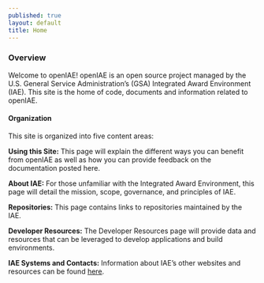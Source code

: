```yaml
---
published: true
layout: default
title: Home
---
```


### Overview

Welcome to openIAE! openIAE is an open source project managed by the U.S. General Service Administration’s (GSA) Integrated Award Environment (IAE). This site is the home of code, documents and information related to openIAE.

#### Organization

This site is organized into five content areas: 

__Using this Site:__  This page will explain the different ways you can benefit from openIAE as well as how you can provide feedback on the documentation posted here.

__About IAE:__  For those unfamiliar with the Integrated Award Environment, this page will detail the mission, scope, governance, and principles of IAE.

__Repositories:__  This page contains links to repositories maintained by the IAE.

__Developer Resources:__  The Developer Resources page will provide data and resources that can be leveraged to develop applications and build environments.

__IAE Systems and Contacts:__  Information about IAE’s other websites and resources can be found [here](communicate.html). 
